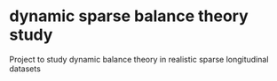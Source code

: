 # dynamic sparse balance theory study
Project to study dynamic balance theory in realistic sparse longitudinal datasets

